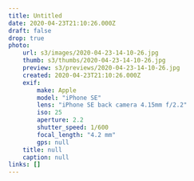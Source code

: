 ```yaml
---
title: Untitled
date: 2020-04-23T21:10:26.000Z
draft: false
drop: true
photo:
    url: s3/images/2020-04-23-14-10-26.jpg
    thumb: s3/thumbs/2020-04-23-14-10-26.jpg
    preview: s3/previews/2020-04-23-14-10-26.jpg
    created: 2020-04-23T21:10:26.000Z
    exif:
        make: Apple
        model: "iPhone SE"
        lens: "iPhone SE back camera 4.15mm f/2.2"
        iso: 25
        aperture: 2.2
        shutter_speed: 1/600
        focal_length: "4.2 mm"
        gps: null
    title: null
    caption: null
links: []
---
```

